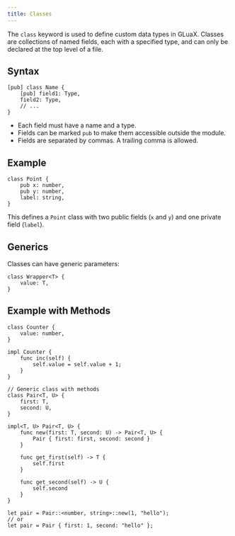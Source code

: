 ```yaml
---
title: Classes
---
```


The `class` keyword is used to define custom data types in GLuaX. Classes are collections of named fields, each with a specified type, and can only be declared at the top level of a file.

## Syntax

```gluax
[pub] class Name {
    [pub] field1: Type,
    field2: Type,
    // ...
}
```

- Each field must have a name and a type.
- Fields can be marked `pub` to make them accessible outside the module.
- Fields are separated by commas. A trailing comma is allowed.

## Example

```gluax
class Point {
    pub x: number,
    pub y: number,
    label: string,
}
```

This defines a `Point` class with two public fields (`x` and `y`) and one private field (`label`).

## Generics

Classes can have generic parameters:

```gluax
class Wrapper<T> {
    value: T,
}
```

## Example with Methods

```gluax
class Counter {
    value: number,
}

impl Counter {
    func inc(self) {
        self.value = self.value + 1;
    }
}

// Generic class with methods
class Pair<T, U> {
    first: T,
    second: U,
}

impl<T, U> Pair<T, U> {
    func new(first: T, second: U) -> Pair<T, U> {
        Pair { first: first, second: second }
    }

    func get_first(self) -> T {
        self.first
    }

    func get_second(self) -> U {
        self.second
    }
}

let pair = Pair::<number, string>::new(1, "hello");
// or
let pair = Pair { first: 1, second: "hello" };
```
